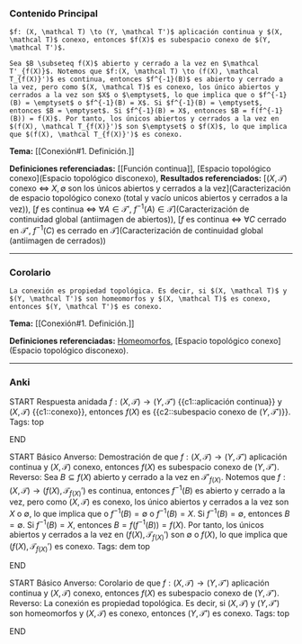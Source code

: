 ### Contenido Principal

```ad-proposition
$f: (X, \mathcal T) \to (Y, \mathcal T')$ aplicación continua y $(X, \mathcal T)$ conexo, entonces $f(X)$ es subespacio conexo de $(Y, \mathcal T')$.
```

```ad-proof
Sea $B \subseteq f(X)$ abierto y cerrado a la vez en $\mathcal T'_{f(X)}$. Notemos que $f:(X, \mathcal T) \to (f(X), \mathcal T_{f(X)}')$ es continua, entonces $f^{-1}(B)$ es abierto y cerrado a la vez, pero como $(X, \mathcal T)$ es conexo, los único abiertos y cerrados a la vez son $X$ o $\emptyset$, lo que implica que o $f^{-1}(B) = \emptyset$ o $f^{-1}(B) = X$. Si $f^{-1}(B) = \emptyset$, entonces $B = \emptyset$. Si $f^{-1}(B) = X$, entonces $B = f(f^{-1}(B)) = f(X)$. Por tanto, los únicos abiertos y cerrados a la vez en $(f(X), \mathcal T_{f(X)}')$ son $\emptyset$ o $f(X)$, lo que implica que $(f(X), \mathcal T_{f(X)}')$ es conexo.
```

**Tema:** [[Conexión#1. Definición.]]

**Definiciones referenciadas:** [[Función continua]], [Espacio topológico conexo](Espacio topológico disconexo), 
**Resultados referenciados:** [$(X, \mathcal T)$ conexo $\iff$ $X, \emptyset$ son los únicos abiertos y cerrados a la vez](Caracterización de espacio topológico conexo (total y vacío unicos abiertos y cerrados a la vez)), [$f$ es continua $\iff$ $\forall A \in \mathcal T'$, $f^{-1}(A) \in \mathcal T$](Caracterización de continuidad global (antiimagen de abiertos)), [$f$ es continua $\iff$ $\forall C$ cerrado en $\mathcal T'$, $f^{-1}(C)$ es cerrado en $\mathcal T$](Caracterización de continuidad global (antiimagen de cerrados))

---
### Corolario

```ad-cor
La conexión es propiedad topológica. Es decir, si $(X, \mathcal T)$ y $(Y, \mathcal T')$ son homeomorfos y $(X, \mathcal T)$ es conexo, entonces $(Y, \mathcal T')$ es conexo.
```

**Tema:** [[Conexión#1. Definición.]]

**Definiciones referenciadas:** [Homeomorfos](Homeomorfismo), [Espacio topológico conexo](Espacio topológico disconexo).

---
### Anki

START
Respuesta anidada
$f: (X, \mathcal T) \to (Y, \mathcal T')$ {{c1::aplicación continua}} y $(X, \mathcal T)$ {{c1::conexo}}, entonces $f(X)$ es {{c2::subespacio conexo de $(Y, \mathcal T')$}}.
Tags: top
<!--ID: 1732364239605-->
END

START
Básico
Anverso: Demostración de que $f: (X, \mathcal T) \to (Y, \mathcal T')$ aplicación continua y $(X, \mathcal T)$ conexo, entonces $f(X)$ es subespacio conexo de $(Y, \mathcal T')$.
Reverso: Sea $B \subseteq f(X)$ abierto y cerrado a la vez en $\mathcal T'_{f(X)}$. Notemos que $f:(X, \mathcal T) \to (f(X), \mathcal T_{f(X)}')$ es continua, entonces $f^{-1}(B)$ es abierto y cerrado a la vez, pero como $(X, \mathcal T)$ es conexo, los único abiertos y cerrados a la vez son $X$ o $\emptyset$, lo que implica que o $f^{-1}(B) = \emptyset$ o $f^{-1}(B) = X$. Si $f^{-1}(B) = \emptyset$, entonces $B = \emptyset$. Si $f^{-1}(B) = X$, entonces $B = f(f^{-1}(B)) = f(X)$. Por tanto, los únicos abiertos y cerrados a la vez en $(f(X), \mathcal T_{f(X)}')$ son $\emptyset$ o $f(X)$, lo que implica que $(f(X), \mathcal T_{f(X)}')$ es conexo.
Tags: dem top
<!--ID: 1732364239607-->
END

START
Básico
Anverso: Corolario de que $f: (X, \mathcal T) \to (Y, \mathcal T')$ aplicación continua y $(X, \mathcal T)$ conexo, entonces $f(X)$ es subespacio conexo de $(Y, \mathcal T')$.
Reverso: La conexión es propiedad topológica. Es decir, si $(X, \mathcal T)$ y $(Y, \mathcal T')$ son homeomorfos y $(X, \mathcal T)$ es conexo, entonces $(Y, \mathcal T')$ es conexo.
Tags: top
<!--ID: 1732364239609-->
END


